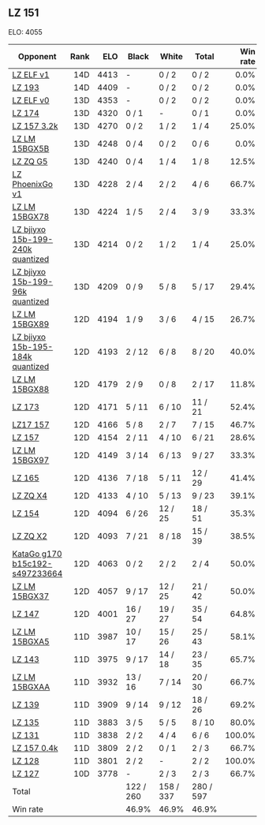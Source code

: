 ## LZ 151 ##

ELO: 4055

Opponent | Rank | ELO | Black | White | Total | Win rate
---------|-----:|----:|-------|-------|-------|-------:
[LZ ELF v1](LZ%20ELF%20v1.md) | 14D | 4413 | - | 0 / 2 | 0 / 2 | 0.0%
[LZ 193](LZ%20193.md) | 14D | 4409 | - | 0 / 2 | 0 / 2 | 0.0%
[LZ ELF v0](LZ%20ELF%20v0.md) | 13D | 4353 | - | 0 / 2 | 0 / 2 | 0.0%
[LZ 174](LZ%20174.md) | 13D | 4320 | 0 / 1 | - | 0 / 1 | 0.0%
[LZ 157 3.2k](LZ%20157%203.2k.md) | 13D | 4270 | 0 / 2 | 1 / 2 | 1 / 4 | 25.0%
[LZ LM 15BGX5B](LZ%20LM%2015BGX5B.md) | 13D | 4248 | 0 / 4 | 0 / 2 | 0 / 6 | 0.0%
[LZ ZQ G5](LZ%20ZQ%20G5.md) | 13D | 4240 | 0 / 4 | 1 / 4 | 1 / 8 | 12.5%
[LZ PhoenixGo v1](LZ%20PhoenixGo%20v1.md) | 13D | 4228 | 2 / 4 | 2 / 2 | 4 / 6 | 66.7%
[LZ LM 15BGX78](LZ%20LM%2015BGX78.md) | 13D | 4224 | 1 / 5 | 2 / 4 | 3 / 9 | 33.3%
[LZ bjiyxo 15b-199-240k quantized](LZ%20bjiyxo%2015b-199-240k%20quantized.md) | 13D | 4214 | 0 / 2 | 1 / 2 | 1 / 4 | 25.0%
[LZ bjiyxo 15b-199-96k quantized](LZ%20bjiyxo%2015b-199-96k%20quantized.md) | 13D | 4209 | 0 / 9 | 5 / 8 | 5 / 17 | 29.4%
[LZ LM 15BGX89](LZ%20LM%2015BGX89.md) | 12D | 4194 | 1 / 9 | 3 / 6 | 4 / 15 | 26.7%
[LZ bjiyxo 15b-195-184k quantized](LZ%20bjiyxo%2015b-195-184k%20quantized.md) | 12D | 4193 | 2 / 12 | 6 / 8 | 8 / 20 | 40.0%
[LZ LM 15BGX88](LZ%20LM%2015BGX88.md) | 12D | 4179 | 2 / 9 | 0 / 8 | 2 / 17 | 11.8%
[LZ 173](LZ%20173.md) | 12D | 4171 | 5 / 11 | 6 / 10 | 11 / 21 | 52.4%
[LZ17 157](LZ17%20157.md) | 12D | 4166 | 5 / 8 | 2 / 7 | 7 / 15 | 46.7%
[LZ 157](LZ%20157.md) | 12D | 4154 | 2 / 11 | 4 / 10 | 6 / 21 | 28.6%
[LZ LM 15BGX97](LZ%20LM%2015BGX97.md) | 12D | 4149 | 3 / 14 | 6 / 13 | 9 / 27 | 33.3%
[LZ 165](LZ%20165.md) | 12D | 4136 | 7 / 18 | 5 / 11 | 12 / 29 | 41.4%
[LZ ZQ X4](LZ%20ZQ%20X4.md) | 12D | 4133 | 4 / 10 | 5 / 13 | 9 / 23 | 39.1%
[LZ 154](LZ%20154.md) | 12D | 4094 | 6 / 26 | 12 / 25 | 18 / 51 | 35.3%
[LZ ZQ X2](LZ%20ZQ%20X2.md) | 12D | 4093 | 7 / 21 | 8 / 18 | 15 / 39 | 38.5%
[KataGo g170 b15c192-s497233664](KataGo%20g170%20b15c192-s497233664.md) | 12D | 4063 | 0 / 2 | 2 / 2 | 2 / 4 | 50.0%
[LZ LM 15BGX37](LZ%20LM%2015BGX37.md) | 12D | 4057 | 9 / 17 | 12 / 25 | 21 / 42 | 50.0%
[LZ 147](LZ%20147.md) | 12D | 4001 | 16 / 27 | 19 / 27 | 35 / 54 | 64.8%
[LZ LM 15BGXA5](LZ%20LM%2015BGXA5.md) | 11D | 3987 | 10 / 17 | 15 / 26 | 25 / 43 | 58.1%
[LZ 143](LZ%20143.md) | 11D | 3975 | 9 / 17 | 14 / 18 | 23 / 35 | 65.7%
[LZ LM 15BGXAA](LZ%20LM%2015BGXAA.md) | 11D | 3932 | 13 / 16 | 7 / 14 | 20 / 30 | 66.7%
[LZ 139](LZ%20139.md) | 11D | 3909 | 9 / 14 | 9 / 12 | 18 / 26 | 69.2%
[LZ 135](LZ%20135.md) | 11D | 3883 | 3 / 5 | 5 / 5 | 8 / 10 | 80.0%
[LZ 131](LZ%20131.md) | 11D | 3838 | 2 / 2 | 4 / 4 | 6 / 6 | 100.0%
[LZ 157 0.4k](LZ%20157%200.4k.md) | 11D | 3809 | 2 / 2 | 0 / 1 | 2 / 3 | 66.7%
[LZ 128](LZ%20128.md) | 11D | 3801 | 2 / 2 | - | 2 / 2 | 100.0%
[LZ 127](LZ%20127.md) | 10D | 3778 | - | 2 / 3 | 2 / 3 | 66.7%
Total | | | 122 / 260 | 158 / 337 | 280 / 597 | 
Win rate| | | 46.9% | 46.9% | 46.9% | 
